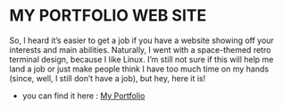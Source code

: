 # MY PORTFOLIO WEB SITE  
So, I heard it’s easier to get a job if you have a website showing off your interests and main abilities. Naturally, I went with a space-themed retro terminal design, because I like Linux. I’m still not sure if this will help me land a job or just make people think I have too much time on my hands (since, well, I still don’t have a job), but hey, here it is!
- you can find it here : [My Portfolio](https://pedrogeometrias.github.io/)
